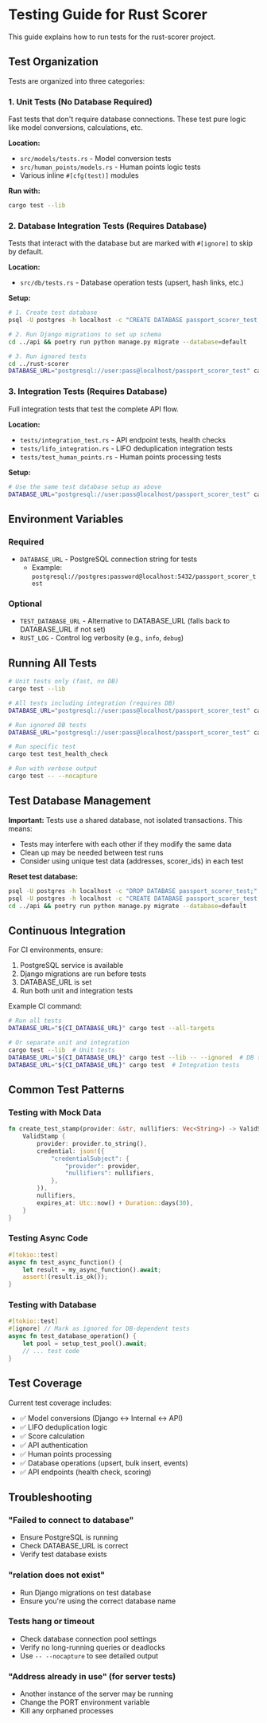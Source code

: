# Testing Guide for Rust Scorer

This guide explains how to run tests for the rust-scorer project.

## Test Organization

Tests are organized into three categories:

### 1. Unit Tests (No Database Required)
Fast tests that don't require database connections. These test pure logic like model conversions, calculations, etc.

**Location:**
- `src/models/tests.rs` - Model conversion tests
- `src/human_points/models.rs` - Human points logic tests
- Various inline `#[cfg(test)]` modules

**Run with:**
```bash
cargo test --lib
```

### 2. Database Integration Tests (Requires Database)
Tests that interact with the database but are marked with `#[ignore]` to skip by default.

**Location:**
- `src/db/tests.rs` - Database operation tests (upsert, hash links, etc.)

**Setup:**
```bash
# 1. Create test database
psql -U postgres -h localhost -c "CREATE DATABASE passport_scorer_test;"

# 2. Run Django migrations to set up schema
cd ../api && poetry run python manage.py migrate --database=default

# 3. Run ignored tests
cd ../rust-scorer
DATABASE_URL="postgresql://user:pass@localhost/passport_scorer_test" cargo test --lib -- --ignored
```

### 3. Integration Tests (Requires Database)
Full integration tests that test the complete API flow.

**Location:**
- `tests/integration_test.rs` - API endpoint tests, health checks
- `tests/lifo_integration.rs` - LIFO deduplication integration tests
- `tests/test_human_points.rs` - Human points processing tests

**Setup:**
```bash
# Use the same test database setup as above
DATABASE_URL="postgresql://user:pass@localhost/passport_scorer_test" cargo test
```

## Environment Variables

### Required
- `DATABASE_URL` - PostgreSQL connection string for tests
  - Example: `postgresql://postgres:password@localhost:5432/passport_scorer_test`

### Optional
- `TEST_DATABASE_URL` - Alternative to DATABASE_URL (falls back to DATABASE_URL if not set)
- `RUST_LOG` - Control log verbosity (e.g., `info`, `debug`)

## Running All Tests

```bash
# Unit tests only (fast, no DB)
cargo test --lib

# All tests including integration (requires DB)
DATABASE_URL="postgresql://user:pass@localhost/passport_scorer_test" cargo test

# Run ignored DB tests
DATABASE_URL="postgresql://user:pass@localhost/passport_scorer_test" cargo test --lib -- --ignored

# Run specific test
cargo test test_health_check

# Run with verbose output
cargo test -- --nocapture
```

## Test Database Management

**Important:** Tests use a shared database, not isolated transactions. This means:
- Tests may interfere with each other if they modify the same data
- Clean up may be needed between test runs
- Consider using unique test data (addresses, scorer_ids) in each test

**Reset test database:**
```bash
psql -U postgres -h localhost -c "DROP DATABASE passport_scorer_test;"
psql -U postgres -h localhost -c "CREATE DATABASE passport_scorer_test;"
cd ../api && poetry run python manage.py migrate --database=default
```

## Continuous Integration

For CI environments, ensure:
1. PostgreSQL service is available
2. Django migrations are run before tests
3. DATABASE_URL is set
4. Run both unit and integration tests

Example CI command:
```bash
# Run all tests
DATABASE_URL="${CI_DATABASE_URL}" cargo test --all-targets

# Or separate unit and integration
cargo test --lib  # Unit tests
DATABASE_URL="${CI_DATABASE_URL}" cargo test --lib -- --ignored  # DB tests
DATABASE_URL="${CI_DATABASE_URL}" cargo test  # Integration tests
```

## Common Test Patterns

### Testing with Mock Data
```rust
fn create_test_stamp(provider: &str, nullifiers: Vec<String>) -> ValidStamp {
    ValidStamp {
        provider: provider.to_string(),
        credential: json!({
            "credentialSubject": {
                "provider": provider,
                "nullifiers": nullifiers,
            },
        }),
        nullifiers,
        expires_at: Utc::now() + Duration::days(30),
    }
}
```

### Testing Async Code
```rust
#[tokio::test]
async fn test_async_function() {
    let result = my_async_function().await;
    assert!(result.is_ok());
}
```

### Testing with Database
```rust
#[tokio::test]
#[ignore] // Mark as ignored for DB-dependent tests
async fn test_database_operation() {
    let pool = setup_test_pool().await;
    // ... test code
}
```

## Test Coverage

Current test coverage includes:
- ✅ Model conversions (Django ↔ Internal ↔ API)
- ✅ LIFO deduplication logic
- ✅ Score calculation
- ✅ API authentication
- ✅ Human points processing
- ✅ Database operations (upsert, bulk insert, events)
- ✅ API endpoints (health check, scoring)

## Troubleshooting

### "Failed to connect to database"
- Ensure PostgreSQL is running
- Check DATABASE_URL is correct
- Verify test database exists

### "relation does not exist"
- Run Django migrations on test database
- Ensure you're using the correct database name

### Tests hang or timeout
- Check database connection pool settings
- Verify no long-running queries or deadlocks
- Use `-- --nocapture` to see detailed output

### "Address already in use" (for server tests)
- Another instance of the server may be running
- Change the PORT environment variable
- Kill any orphaned processes
